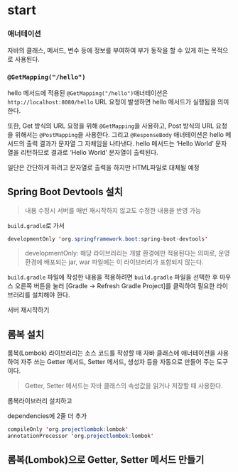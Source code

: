 # start

### 애너테이션
자바의 클래스, 메서드, 변수 등에 정보를 부여하여 부가 동작을 할 수 있게 하는 목적으로 사용된다.

### `@GetMapping("/hello")`
hello 메서드에 적용된 `@GetMapping("/hello")`애너테이션은 `http://localhost:8080/hello` URL 요청이 발생하면 hello 메서드가 실행됨을 의미한다.

또한, Get 방식의 URL 요청을 위해 `@GetMapping`을 사용하고, Post 방식의 URL 요청을 위해서는 `@PostMapping`을 사용한다. 그리고 `@ResponseBody` 애너테이션은 hello 메서드의 출력 결과가 문자열 그 자체임을 나타낸다. hello 메서드는 ‘Hello World’ 문자열을 리턴하므로 결과로 ‘Hello World’ 문자열이 출력된다.

일단은 간단하게 하려고 문자열로 출력을 하지만 HTML파일로 대체될 예정

## Spring Boot Devtools 설치
> 내용 수정시 서버를 매번 재시작하지 않고도 수정한 내용을 반영 가능

`build.gradle`로 가서 
```java
developmentOnly 'org.springframework.boot:spring-boot-devtools'
```
> developmentOnly: 해당 라이브러리는 개발 환경에만 적용된다는 의미로, 운영 환경에 배포되는 jar, war 파일에는 이 라이브러리가 포함되지 않는다.

`build.gradle` 파일에 작성한 내용을 적용하려면 `build.gradle` 파일을 선택한 후 마우스 오른쪽 버튼을 눌러 [Gradle → Refresh Gradle Project]를 클릭하여 필요한 라이브러리를 설치해야 한다.

서버 재시작하기

## 롬복 설치
롬복(Lombok) 라이브러리는 소스 코드를 작성할 때 자바 클래스에 애너테이션을 사용하여 자주 쓰는 Getter 메서드, Setter 메서드, 생성자 등을 자동으로 만들어 주는 도구이다.

> Getter, Setter 메서드는 자바 클래스의 속성값을 읽거나 저장할 때 사용한다.


롬복라이브러리 설치하고

dependencies에 2줄 더 추가
```java
compileOnly 'org.projectlombok:lombok' 
annotationProcessor 'org.projectlombok:lombok' 
```

## 롬복(Lombok)으로 Getter, Setter 메서드 만들기